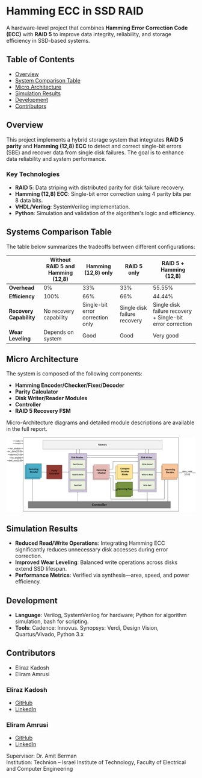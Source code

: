 # Hamming ECC in SSD RAID

A hardware-level project that combines **Hamming Error Correction Code (ECC)** with **RAID 5** to improve data integrity, reliability, and storage efficiency in SSD-based systems.

## Table of Contents
- [Overview](#overview)
- [System Comparison Table](#system-comparison-table)
- [Micro Architecture](#micro-architecture)
- [Simulation Results](#simulation-results)
- [Development](#development)
- [Contributors](#contributors)

## Overview
This project implements a hybrid storage system that integrates **RAID 5 parity** and **Hamming (12,8) ECC** to detect and correct single-bit errors (SBE) and recover data from single disk failures. The goal is to enhance data reliability and system performance.

### Key Technologies
- **RAID 5**: Data striping with distributed parity for disk failure recovery.
- **Hamming (12,8) ECC**: Single-bit error correction using 4 parity bits per 8 data bits.
- **VHDL/Verilog**: SystemVerilog implementation.
- **Python**: Simulation and validation of the algorithm's logic and efficiency.

## Systems Comparison Table

The table below summarizes the tradeoffs between different configurations:

|                              | Without RAID 5 and Hamming (12,8) | Hamming (12,8) only | RAID 5 only | RAID 5 + Hamming (12,8) |
|------------------------------|------------------------------------|---------------------|--------------|--------------------------|
| **Overhead**                | 0%                                | 33%                | 33%         | 55.55%                  |
| **Efficiency**              | 100%                              | 66%                | 66%         | 44.44%                  |
| **Recovery Capability**     | No recovery capability             | Single-bit error correction only | Single disk failure recovery | Single disk failure recovery + Single-bit error correction |
| **Wear Leveling**           | Depends on system                  | Good               | Good        | Very good               |


## Micro Architecture
The system is composed of the following components:
- **Hamming Encoder/Checker/Fixer/Decoder**
- **Parity Calculator**
- **Disk Writer/Reader Modules**
- **Controller**
- **RAID 5 Recovery FSM**

Micro-Architecture diagrams and detailed module descriptions are available in the full report.

![Top Level Architecture](images/Micro-Architecture/top_level_diagram.png)

## Simulation Results
- **Reduced Read/Write Operations**: Integrating Hamming ECC significantly reduces unnecessary disk accesses during error correction.
- **Improved Wear Leveling**: Balanced write operations across disks extend SSD lifespan.
- **Performance Metrics**: Verified via synthesis—area, speed, and power efficiency.

## Development
- **Language**: Verilog, SystemVerilog for hardware; Python for algorithm simulation, bash for scripting.
- **Tools**: Cadence: Innovus. Synopsys: Verdi, Design Vision, Quartus/Vivado, Python 3.x

## Contributors
- Eliraz Kadosh 
- Eliram Amrusi


### Eliraz Kadosh
- [GitHub](https://github.com/elirazkadosh)
- [LinkedIn](https://www.linkedin.com/in/eliraz-kadosh)

### Eliram Amrusi
- [GitHub](https://github.com/eliramamrusi)
- [LinkedIn](https://www.linkedin.com/in/eliram-amrusi-11b949258)


Supervisor: Dr. Amit Berman  
Institution: Technion – Israel Institute of Technology, Faculty of Electrical and Computer Engineering
